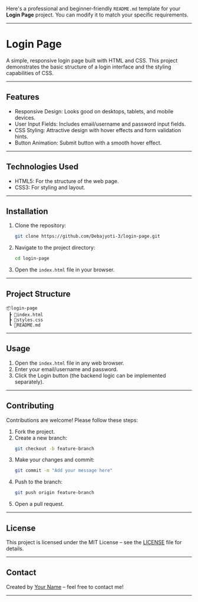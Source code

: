 
Here's a professional and beginner-friendly `README.md` template for your **Login Page** project. You can modify it to match your specific requirements. 

---

# Login Page  

A simple, responsive login page built with HTML and CSS. This project demonstrates the basic structure of a login interface and the styling capabilities of CSS.  

---

## Features  
- Responsive Design: Looks good on desktops, tablets, and mobile devices.  
- User Input Fields: Includes email/username and password input fields.  
- CSS Styling: Attractive design with hover effects and form validation hints.  
- Button Animation: Submit button with a smooth hover effect.

---

## Technologies Used  
- HTML5: For the structure of the web page.  
- CSS3: For styling and layout.  

---

## Installation  
1. Clone the repository:  
   ```bash
   git clone https://github.com/Debajyoti-3/login-page.git
   ```
2. Navigate to the project directory:  
   ```bash
   cd login-page
   ```
3. Open the `index.html` file in your browser.  

---

## Project Structure  
```
📦login-page  
 ┣ 📜index.html  
 ┣ 📜styles.css  
 ┗ 📜README.md  
```

---

## Usage  
1. Open the `index.html` file in any web browser.  
2. Enter your email/username and password.  
3. Click the Login button (the backend logic can be implemented separately).  

---

## Contributing  
Contributions are welcome! Please follow these steps:  
1. Fork the project.  
2. Create a new branch:  
   ```bash
   git checkout -b feature-branch
   ```
3. Make your changes and commit:  
   ```bash
   git commit -m "Add your message here"
   ```
4. Push to the branch:  
   ```bash
   git push origin feature-branch
   ```
5. Open a pull request.

---

## License  
This project is licensed under the MIT License – see the [LICENSE](LICENSE) file for details.

---

## Contact  
Created by [Your Name](https://github.com/your-username) – feel free to contact me!  

---

